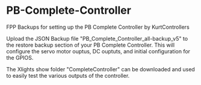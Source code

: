 # PB-Complete-Controller
FPP Backups for setting up the PB Complete Controller by KurtControllers

Upload the JSON Backup file "PB_Complete_Controller_all-backup_v5" to the restore backup section of your PB Complete Controller. This will configure the servo motor ouptus, DC ouptuts, and initial configuration for the GPIOS.

The Xlights show folder "CompleteController" can be downloaded and used to easily test the various outputs of the controller.
